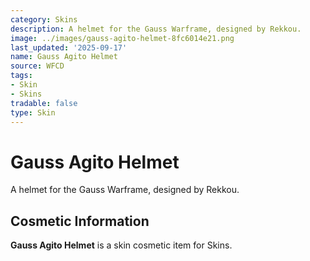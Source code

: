 ```yaml
---
category: Skins
description: A helmet for the Gauss Warframe, designed by Rekkou.
image: ../images/gauss-agito-helmet-8fc6014e21.png
last_updated: '2025-09-17'
name: Gauss Agito Helmet
source: WFCD
tags:
- Skin
- Skins
tradable: false
type: Skin
---
```


# Gauss Agito Helmet

A helmet for the Gauss Warframe, designed by Rekkou.

## Cosmetic Information

**Gauss Agito Helmet** is a skin cosmetic item for Skins.

